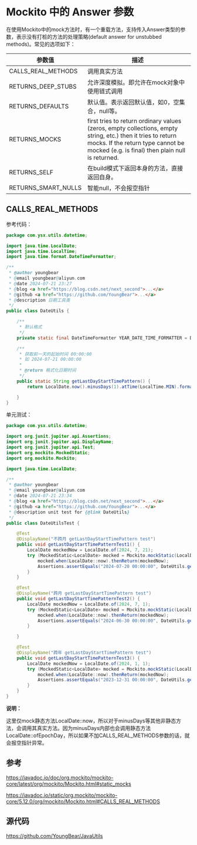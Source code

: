 # Mockito 中的 Answer 参数

在使用Mockito中的mock方法时，有一个重载方法，支持传入Answer类型的参数，表示没有打桩的方法的处理策略(default answer for unstubbed methods)。常见的选项如下：

| 参数值              | 描述                                                         |
| ------------------- | ------------------------------------------------------------ |
| CALLS_REAL_METHODS  | 调用真实方法                                                 |
| RETURNS_DEEP_STUBS  | 允许深度模拟。即允许在mock对象中使用链式调用                 |
| RETURNS_DEFAULTS    | 默认值。表示返回默认值，如0，空集合，null等。                |
| RETURNS_MOCKS       | first tries to return ordinary values (zeros, empty collections, empty string, etc.) then it tries to return mocks. If the return type cannot be mocked (e.g. is final) then plain null is returned. |
| RETURNS_SELF        | 在build模式下返回本身的方法，直接返回自身。                  |
| RETURNS_SMART_NULLS | 智能null，不会报空指针                                       |



## CALLS_REAL_METHODS

参考代码：

```java
package com.ysx.utils.datetime;

import java.time.LocalDate;
import java.time.LocalTime;
import java.time.format.DateTimeFormatter;

/**
 * @author youngbear
 * @email youngbear@aliyun.com
 * @date 2024-07-21 23:27
 * @blog <a href="https://blog.csdn.net/next_second">...</a>
 * @github <a href="https://github.com/YoungBear">...</a>
 * @description 日期工具类
 */
public class DateUtils {

    /**
     * 默认格式
     */
    private static final DateTimeFormatter YEAR_DATE_TIME_FORMATTER = DateTimeFormatter.ofPattern("yyyy-MM-dd HH:mm:ss");

    /**
     * 获取前一天的起始时间 00:00:00
     * 如 2024-07-21 00:00:00
     *
     * @return 格式化日期时间
     */
    public static String getLastDayStartTimePattern() {
        return LocalDate.now().minusDays(1).atTime(LocalTime.MIN).format(YEAR_DATE_TIME_FORMATTER);

    }
}

```



单元测试：

```Java
package com.ysx.utils.datetime;

import org.junit.jupiter.api.Assertions;
import org.junit.jupiter.api.DisplayName;
import org.junit.jupiter.api.Test;
import org.mockito.MockedStatic;
import org.mockito.Mockito;

import java.time.LocalDate;

/**
 * @author youngbear
 * @email youngbear@aliyun.com
 * @date 2024-07-21 23:34
 * @blog <a href="https://blog.csdn.net/next_second">...</a>
 * @github <a href="https://github.com/YoungBear">...</a>
 * @description unit test for {@link DateUtils}
 */
public class DateUtilsTest {

    @Test
    @DisplayName("不跨月 getLastDayStartTimePattern test")
    public void getLastDayStartTimePatternTest1() {
        LocalDate mockedNow = LocalDate.of(2024, 7, 21);
        try (MockedStatic<LocalDate> mocked = Mockito.mockStatic(LocalDate.class, Mockito.CALLS_REAL_METHODS)) {
            mocked.when(LocalDate::now).thenReturn(mockedNow);
            Assertions.assertEquals("2024-07-20 00:00:00", DateUtils.getLastDayStartTimePattern());
        }
    }

    @Test
    @DisplayName("跨月 getLastDayStartTimePattern test")
    public void getLastDayStartTimePatternTest2() {
        LocalDate mockedNow = LocalDate.of(2024, 7, 1);
        try (MockedStatic<LocalDate> mocked = Mockito.mockStatic(LocalDate.class, Mockito.CALLS_REAL_METHODS)) {
            mocked.when(LocalDate::now).thenReturn(mockedNow);
            Assertions.assertEquals("2024-06-30 00:00:00", DateUtils.getLastDayStartTimePattern());
        }

    }

    @Test
    @DisplayName("跨年 getLastDayStartTimePattern test")
    public void getLastDayStartTimePatternTest3() {
        LocalDate mockedNow = LocalDate.of(2024, 1, 1);
        try (MockedStatic<LocalDate> mocked = Mockito.mockStatic(LocalDate.class, Mockito.CALLS_REAL_METHODS)) {
            mocked.when(LocalDate::now).thenReturn(mockedNow);
            Assertions.assertEquals("2023-12-31 00:00:00", DateUtils.getLastDayStartTimePattern());
        }
    }
}

```



**说明：**

这里仅mock静态方法LocalDate::now，所以对于minusDays等其他非静态方法，会调用其真实方法。因为minusDays内部也会调用静态方法LocalDate::ofEpochDay，所以如果不加CALLS_REAL_METHODS参数的话，就会报空指针异常。



## 参考

https://javadoc.io/doc/org.mockito/mockito-core/latest/org/mockito/Mockito.html#static_mocks

https://javadoc.io/static/org.mockito/mockito-core/5.12.0/org/mockito/Mockito.html#CALLS_REAL_METHODS



## 源代码

https://github.com/YoungBear/JavaUtils

